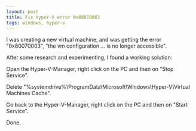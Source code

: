 ```yaml
---
layout: post
title: Fix Hyper-V error 0x80070003
tags: windows, hyper-v
---
```


I was creating a new virtual machine, and was getting the error "0x80070003", "the vm configuration ... is no longer accessible".

After some research and experimenting, I found a working solution:

Open the Hyper-V-Manager, right click on the PC and then on "Stop Service".

Delete "%systemdrive%\ProgramData\Microsoft\Windows\Hyper-V\Virtual Machines Cache".

Go back to the Hyper-V-Manager, right click on the PC and then on "Start Service".

Done.
